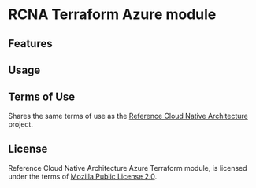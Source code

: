 # RCNA Terraform Azure module

## Features

## Usage

## Terms of Use

Shares the same terms of use as the [Reference Cloud Native Architecture](../../README.md#terms-of-use) project.

## License

Reference Cloud Native Architecture Azure Terraform module, is licensed under the terms of [Mozilla Public License 2.0](../../LICENSE).
